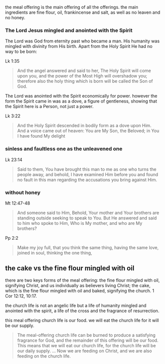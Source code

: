 the meal offering is the main offering of all the offerings. the main ingredients are fine flour, oil, frankincense and salt, as well as no leaven and no honey.

### The Lord Jesus mingled and anointed with the Spirit

The Lord was God from eternity past who became a man. His humanity was mingled with
divinity from His birth. Apart from the Holy Spirit He had no way to be born:

Lk 1:35
> And the angel answered and said to her, The Holy Spirit will come upon you, and the power of the Most High will overshadow you; therefore also the holy thing which is born will be called the Son of God.

The Lord was anointed with the Spirit economically for power. however the form the
Spirit came in was as a dove, a figure of gentleness, showing that the Spirit here
is a Person, not just a power.

Lk 3:22
> And the Holy Spirit descended in bodily form as a dove upon Him. And a voice came out of heaven: You are My Son, the Beloved; in You I have found My delight

### sinless and faultless one as the unleavened one

Lk 23:14
> Said to them, You have brought this man to me as one who turns the people away, and behold, I have examined Him before you and found no fault in this man regarding the accusations you bring against Him.

### without honey

Mt 12:47-48
> And someone said to Him, Behold, Your mother and Your brothers are standing outside seeking to speak to You. But He answered and said to him who spoke to Him, Who is My mother, and who are My brothers?

Pp 2:2
> Make my joy full, that you think the same thing, having the same love, joined in soul, thinking the one thing,

## the cake vs the fine flour mingled with oil

there are two keys forms of the meal offering: the fine flour mingled with oil, signifying Christ, and us individually as believers living Christ; the cake, which is the fine flour mingled with oil and baked, signifying the church. 1 Cor 12:12, 10:17.

the church life is not an angelic life but a life of humanity mingled and anointed with the spirit, a life of the cross and the fragrance of resurrection.

this meal offering church life is our food. we will eat the church life for it will be our supply.

> The meal-offering church life can be burned to produce a satisfying fragrance for God, and the remainder of this offering will be our food. This means that we will eat our church life, for the church life will be our daily supply. ... Now we are feeding on Christ, and we are also feeding on the church life.

